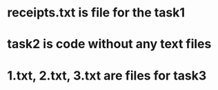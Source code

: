 # receipts.txt  is file for the task1
# task2 is code without any text files
# 1.txt, 2.txt, 3.txt are files for task3 
